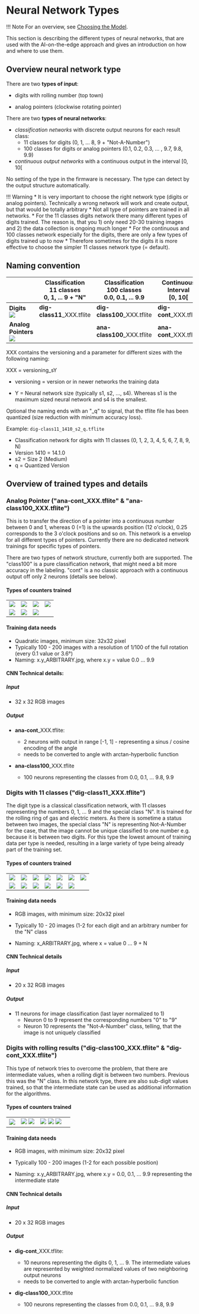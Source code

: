# Neural Network Types
!!! Note
    For an overview, see [Choosing the Model](Choosing-the-Model.md).

This section is describing the different types of neural networks, that are used with the AI-on-the-edge approach and gives an introduction on how and where to use them. 


## Overview neural network type
There are two **types of input**:

* digits with rolling number (top town)

* analog pointers (clockwise rotating pointer) 

There are two **types of neural networks**:

* *classification networks* with discrete output neurons for each result class:
  * 11 classes for digits (0, 1, ... 8, 9 + "Not-A-Number")
  * 100 classes for digits or analog pointers (0.1, 0.2, 0.3, ... , 9.7, 9.8, 9.9)
* *continuous output networks* with a continuous output in the interval [0, 10[

No setting of the type in the firmware is necessary. The type can detect by the output structure automatically.

!!! Warning
    * It is very important to choose the right network type (digits or analog pointers). 
      Technically a wrong network will work and create output, but that would be totally arbitrary
    *  Not all type of pointers are trained in all networks.
      * For the 11 classes digits network there many different types of digits trained. The reason is, that you 1) only need 20-30 training images and 2) the data collection is ongoing much longer
      * For the continuous and 100 classes network especially for the digits, there are only a few types of digits trained up to now
    * Therefore sometimes for the digits it is more effective to choose the simpler 11 classes network type (= default). 


## Naming convention
|                                                      | Classification<br />11 classes<br />0, 1, ... 9 + "N" | Classification<br />100 classes<br />0.0, 0.1, ... 9.9 | Continuous<br />Interval<br />[0, 10[ |
| ---------------------------------------------------- | ----------------------------------------------------- | ------------------------------------------------------ | ------------------------------------- |
| **Digits** <br />![](img/0_arbitrary.jpg)         | **dig-class11**_XXX.tflite                            | **dig-class100**_XXX.tflite                            | **dig-cont**_XXX.tflite               |
| **Analog Pointers**  <br />![](img/ana-examp.jpg) |                                                       | **ana-class100**_XXX.tflite                            | **ana-cont**_XXX.tflite               |

XXX contains the versioning and a parameter for different sizes with the following naming:

XXX = versioning_sY

* versioning = version or in newer networks the training data

* Y = Neural network size (typically s1, s2, ..., s4). Whereas s1 is the maximum sized neural network and s4 is the smallest.

Optional the naming ends with an "_q" to signal, that the tflite file has been quantized (size reduction with minimum accuracy loss).

Example: `dig-class11_1410_s2_q.tflite`

* Classification network for digits with 11 classes (0, 1, 2, 3, 4, 5, 6, 7, 8, 9, N)
* Version 1410 = 14.1.0
* s2 = Size 2 (Medium)
* q = Quantized Version


## Overview of trained types and details
### Analog Pointer ("ana-cont_XXX.tflite" & "ana-class100_XXX.tflite")
This is to transfer the direction of a pointer into a continuous number between 0 and 1, whereas 0 (=1) is the upwards position (12 o'clock), 0.25 corresponds to the 3 o'clock positions and so on. This network is a envelop for all different types of pointers. Currently there are no dedicated network trainings for specific types of pointers.

There are two types of network structure, currently both are supported. The "class100" is a pure classification network, that might need a bit more accuracy in the labeling. "cont" is a no classic approach with a continuous output off only 2 neurons (details see below).

#### Types of counters trained
|                                     |                                     |                                     |                                     |
| ----------------------------------- | ----------------------------------- | ----------------------------------- | ----------------------------------- |
| ![](img/ana-cont/examp-ana1.jpg) | ![](img/ana-cont/examp-ana2.jpg) | ![](img/ana-cont/examp-ana3.jpg) | ![](img/ana-cont/examp-ana4.jpg) |
| ![](img/ana-cont/examp-ana5.jpg) | ![](img/ana-cont/examp-ana6.jpg) | ![](img/ana-cont/examp-ana7.jpg) |                                     |

#### Training data needs
* Quadratic images, minimum size: 32x32 pixel
* Typically 100 - 200 images with a resolution of 1/100 of the full rotation (every 0.1 value or 3.6°)
* Naming: x.y_ARBITRARY.jpg, where x.y = value 0.0 ... 9.9

#### CNN Technical details:
##### Input
* 32 x 32 RGB images

#####   Output
* **ana-cont**_XXX.tflite:
  * 2 neurons with output in range [-1, 1] - representing a sinus / cosine encoding of the angle
  * needs to be converted to angle with arctan-hyperbolic function

* **ana-class100**_XXX.tflite
  * 100 neurons representing the classes from 0.0, 0.1, ... 9.8, 9.9


### Digits with 11 classes ("dig-class11_XXX.tflite")
The digit type is a classical classification network, with 11 classes representing the numbers 0, 1, ... 9 and the special class "N". It is trained for the rolling ring of gas and electric meters. As there is sometime a status between two images, the special class "N" is representing Not-A-Number for the case, that the image cannot be unique classified to one number e.g. because it is between two digits. For this type the lowest amount of training data per type is needed, resulting in a large variety of type being already part of the training set.


#### Types of counters trained
|                            |                            |                            |                            |                            |                            |                            |
| -------------------------- | -------------------------- | -------------------------- | -------------------------- | -------------------------- | -------------------------- | -------------------------- |
| ![](img/dig-class11/examp-dig1.jpg) | ![](img/dig-class11/examp-dig2.jpg) | ![](img/dig-class11/examp-dig3.jpg) | ![](img/dig-class11/examp-dig4.jpg) | ![](img/dig-class11/examp-dig13.jpg) | ![](img/dig-class11/examp-dig12.jpg) | ![](img/dig-class11/examp-dig9.jpg) |
| ![](img/dig-class11/examp-dig5.jpg) | ![](img/dig-class11/examp-dig6.jpg) | ![](img/dig-class11/examp-dig7.jpg) | ![](img/dig-class11/examp-dig8.jpg) | ![](img/dig-class11/examp-dig11.jpg) | ![](img/dig-class11/examp-dig10.jpg) |  |

#### Training data needs
* RGB images, with minimum size: 20x32 pixel
* Typically 10 - 20 images (1-2 for each digit and an arbitrary number for the "N" class

* Naming: x_ARBITRARY.jpg, where x = value 0 ... 9 + N

#### CNN Technical details
##### Input

* 20 x 32 RGB images

##### Output
* 11 neurons for image classification (last layer normalized to 1)
  * Neuron 0 to 9 represent the corresponding numbers "0" to "9"
  * Neuron 10 represents the "Not-A-Number" class, telling, that the image is not uniquely classified

### Digits with rolling results ("dig-class100_XXX.tflite" & "dig-cont_XXX.tflite")
This type of network tries to overcome the problem, that there are intermediate values, when a rolling digit is between two numbers. Previous this was the "N" class. In this network type, there are also sub-digit values trained, so that the intermediate state can be used as additional information for the algorithms. 


#### Types of counters trained
|                                    |                                                              |                                                              |      |
| ---------------------------------- | ------------------------------------------------------------ | ------------------------------------------------------------ | ---- |
| ![](img/dig-cont/dig-cont_1.jpg) | ![](img/dig-cont/dig-cont_2a.jpg)  ![](img/dig-cont/dig-cont_2b.jpg) | ![](img/dig-cont/dig-cont_3a.jpg)  ![](img/dig-cont/dig-cont_3b.jpg) ![](img/dig-cont/dig-cont_3c.jpg) |      |

#### Training data needs
* RGB images, with minimum size: 20x32 pixel
* Typically 100 - 200 images (1-2 for each possible position) 

* Naming: x.y_ARBITRARY.jpg, where x.y = 0.0, 0.1, ... 9.9 representing the intermediate state

#### CNN Technical details
##### Input
* 20 x 32 RGB images

#####   Output
* **dig-cont**_XXX.tflite:
  * 10 neurons representing the digits 0, 1, ... 9. The intermediate values are represented by weighted normalized values of two neighboring output neurons
  * needs to be converted to angle with arctan-hyperbolic function

* **dig-class100**_XXX.tflite
  * 100 neurons representing the classes from 0.0, 0.1, ... 9.8, 9.9
